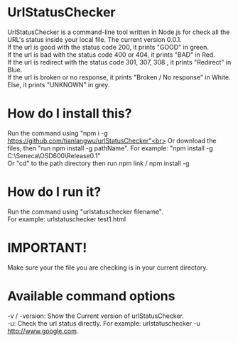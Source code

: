 # UrlStatusChecker
UrlStatusChecker is a command-line tool written in Node.js for check all the URL's status inside your local file.
The current version 0.0.1. <br>
If the url is good with the status code 200, it prints "GOOD" in green. <br>
If the url is bad with the status code 400 or 404, it prints "BAD" in Red. <br>
If the url is redirect with the status code 301, 307, 308 , it prints "Redirect" in Blue. <br>
If the url is broken or no response, it prints "Broken / No response" in White. <br>
Else, it prints "UNKNOWN" in grey.
# How do I install this?
Run the command using "npm i -g https://github.com/tianlangwu/urlStatusChecker"<br>
Or download the files, then "run npm install -g pathName". For example: "npm install -g C:\Seneca\OSD600\Release0.1" <br>
Or "cd" to the path directory then run npm link / npm install -g<br>
# How do I run it?
Run the command using "urlstatuschecker filename".<br>
For example: urlstatuschecker test1.html
# IMPORTANT!
Make sure your the file you are checking is in your current directory.
# Available command options
-v / -version: Show the Current version of urlStatusChecker.<br>
-u: Check the url status directly. For example: urlstatuschecker -u http://www.google.com.
